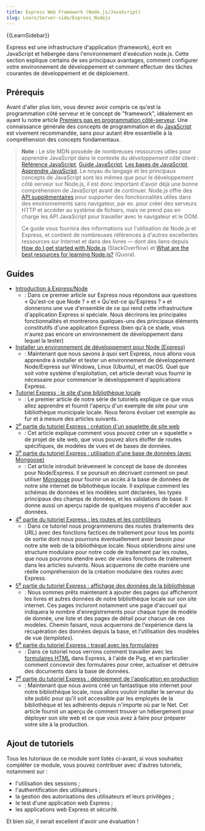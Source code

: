 ```yaml
---
title: Express Web Framework (Node.js/JavaScript)
slug: Learn/Server-side/Express_Nodejs
---
```


{{LearnSidebar}}

Express est une infrastructure d'application (framework), écrit en JavaScript et hébergée dans l'environnement d'exécution node.js. Cette section explique certains de ses principaux avantages, comment configurer votre environnement de développement et comment effectuer des tâches courantes de développement et de déploiement.

## Prérequis

Avant d'aller plus loin, vous devrez avoir compris ce qu'est la programmation côté serveur et le concept de "framework", idéalement en ayant lu notre article [Premiers pas en programmation côté-serveur](/fr/docs/Learn/Server-side/First_steps). Une connaissance générale des concepts de programmation et du [JavaScript](/fr/docs/Web/JavaScript) est vivement recommandée, sans pour autant être essentielle à la compréhension des concepts fondamentaux.

> **Note :** Le site MDN possède de nombreuses ressources utiles pour apprendre JavaScript dans le contexte du _développement côté client_ : [Référence JavaScript](/fr/docs/Web/JavaScript), [Guide JavaScript](/fr/docs/Web/JavaScript/Guide), [Les bases de JavaScript](/fr/docs/Learn/Getting_started_with_the_web/JavaScript_basics), [Apprendre JavaScript](/fr/docs/Learn/JavaScript). Le noyau du langage et les principaux concepts de JavaScript sont les mêmes que pour le développement côté serveur sur Node.js, il est donc important d'avoir déjà une bonne compréhension de JavaScript avant de continuer. Node.js offre des [API supplémentaires](https://nodejs.org/dist/latest/docs/api/) pour supporter des fonctionnalités utiles dans des environnements sans navigateur, par ex. pour créer des serveurs HTTP et accéder au système de fichiers, mais ne prend pas en charge les API JavaScript pour travailler avec le navigateur et le DOM.
>
> Ce guide vous fournira des informations sur l'utilisation de Node.js et Express, et contient de nombreuses références à d'autres excellentes ressources sur Internet et dans des livres — dont des liens depuis [How do I get started with Node.js](https://stackoverflow.com/questions/2353818/how-do-i-get-started-with-node-js/5511507#5511507) (StackOverflow) et [What are the best resources for learning Node.js?](https://www.quora.com/What-are-the-best-resources-for-learning-Node-js?) (Quora).

## Guides

- [Introduction à Express/Node](/fr/docs/Learn/Server-side/Express_Nodejs/Introduction)
  - : Dans ce premier article sur Express nous répondons aux questions « Qu'est-ce que Node ? » et « Qu'est-ce qu'Express ? » et donnerons une vue d'ensemble de ce qui rend cette infrastructure d'application Express si spéciale. Nous décrirons les principales fonctionnalités et montrerons quelques-uns des principaux éléments constitutifs d'une application Express (bien qu'à ce stade, vous n'aurez pas encore un environnement de développement dans lequel la tester)
- [Installer un environnement de développement pour Node (Express)](/fr/docs/Learn/Server-side/Express_Nodejs/development_environment)
  - : Maintenant que nous savons à quoi sert Express, nous allons vous apprendre à installer et tester un environnement de développement Node/Express sur Windows, Linux (Ubuntu), et macOS. Quel que soit votre système d'exploitation, cet article devrait vous fournir le nécessaire pour commencer le développement d'applications Express.
- [Tutoriel Express : le site d'une bibliothèque locale](/fr/docs/Learn/Server-side/Express_Nodejs/Tutorial_local_library_website)
  - : Le premier article de notre série de tutoriels explique ce que vous allez apprendre et fournit l'aperçu d'un exemple de site pour une bibliothèque municipale locale. Nous ferons évoluer cet exemple au fur et à mesure des articles suivants.
- [2<sup>e</sup> partie du tutoriel Express : création d'un squelette de site web](/fr/docs/Learn/Server-side/Express_Nodejs/skeleton_website)
  - : Cet article explique comment vous pouvez créer un « squelette » de projet de site web, que vous pouvez alors étoffer de routes spécifiques, de modèles de vues et de bases de données.
- [3<sup>e</sup> partie du tutoriel Express : utilisation d'une base de données (avec Mongoose)](/fr/docs/Learn/Server-side/Express_Nodejs/mongoose)
  - : Cet article introduit brièvement le concept de base de données pour Node/Express. Il se poursuit en décrivant comment on peut utiliser [Mongoose](http://mongoosejs.com/) pour fournir un accès à la base de données de notre site internet de bibliothèque locale. Il explique comment les schémas de données et les modèles sont déclarées, les types principaux des champs de données, et les validations de base. Il donne aussi un aperçu rapide de quelques moyens d'accéder aux données.
- [4<sup>e</sup> partie du tutoriel Express : les routes et les contrôleurs](/fr/docs/Learn/Server-side/Express_Nodejs/routes)
  - : Dans ce tutoriel nous programmerons des routes (traitements des URL) avec des fonctions factices de traitement pour tous les points de sortie dont nous pourrions éventuellement avoir besoin pour notre site web de la bibliothèque locale. Nous obtiendrons ainsi une structure modulaire pour notre code de traitement par les routes, que nous pourrons étendre avec de vraies fonctions de traitement dans les articles suivants. Nous acquerrons de cette manière une réelle compréhension de la création modulaire des routes avec Express.
- [5<sup>e</sup> partie du tutoriel Express : affichage des données de la bibliothèque](/fr/docs/Learn/Server-side/Express_Nodejs/Displaying_data)
  - : Nous sommes prêts maintenant à ajouter des pages qui afficheront les livres et autres données de notre bibliothèque locale sur son site internet. Ces pages incluront notamment une page d'accueil qui indiquera le nombre d'enregistrements pour chaque type de modèle de donnée, une liste et des pages de détail pour chacun de ces modèles. Chemin faisant, nous acquerrons de l'expérience dans la récupération des données depuis la base, et l'utilisation des modèles de vue (_templates_).
- [6<sup>e</sup> partie du tutoriel Express : travail avec les formulaires](/fr/docs/Learn/Server-side/Express_Nodejs/forms)
  - : Dans ce tutoriel nous verrons comment travailler avec les [formulaires HTML](/fr/docs/Learn/Forms) dans Express, à l'aide de Pug, et en particulier comment concevoir des formulaires pour créer, actualiser et détruire des documents dans la base de données.
- [7<sup>e</sup> partie du tutoriel Express : déploiement de l'application en production](/fr/docs/Learn/Server-side/Express_Nodejs/deployment)
  - : Maintenant que nous avons créé un fantastique site internet pour notre bibliothèque locale, nous allons vouloir installer le serveur du site public pour qu'il soit accessible par les employés de la bibliothèque et les adhérents depuis n'importe où par le Net. Cet article fournit un aperçu de comment trouver un hébergement pour déployer son site web et ce que vous avez à faire pour préparer votre site à la production.

## Ajout de tutoriels

Tous les tutoriaux de ce module sont listés ci-avant, si vous souhaitez compléter ce module, vous pouvez contribuer avec d'autres tutoriels, notamment sur :

- l'utilisation des sessions ;
- l'authentification des utilisateurs ;
- la gestion des autorisations des utilisateurs et leurs privilèges ;
- le test d'une application web Express ;
- les applications web Express et sécurité.

Et bien sûr, il serait excellent d'avoir une évaluation !

